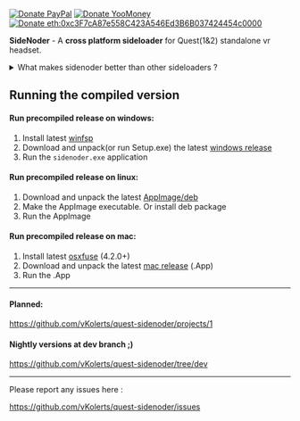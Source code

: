 [![Donate PayPal](https://img.shields.io/badge/Donate-PayPal-blue.svg)](https://paypal.me/1xyst)
[![Donate YooMoney](https://img.shields.io/badge/Donate-YooMoney-purple.svg)](https://yoomoney.ru/to/410011725792647)
[![Donate eth:0xc3F7cA87e558C423A546Ed3B6B037424454c0000](https://img.shields.io/badge/Donate-ETH-white.svg)](donate.md)
<!---[![Donate Other Crypto](https://img.shields.io/badge/Donate-Crypto-red.svg)](https://nowpayments.io/donation?api_key=MAKXTDS-MMK4BZQ-J5F0TBA-6QCGGFX)-->



**SideNoder** - A **cross platform sideloader** for Quest(1&2) standalone vr headset.

<details>
<summary>
What makes sidenoder better than other sideloaders ?
</summary>

---

- **Automatically scan** hmd and drive, to **find available updates**.
- Apps automatically **update without losing app/cache/save data**.
- Apps can update **across mismatching apk signatures**.
- Drive list is **sorted** by date and offers **search function**.
- Drive list offers **pictures and versionCodes**.
- Much much more.

---

</details>

## Running the compiled version

#### Run precompiled release on windows:
1. Install latest [winfsp](https://github.com/billziss-gh/winfsp/releases/latest)
2. Download and unpack(or run Setup.exe) the latest [windows release](https://github.com/vKolerts/quest-sidenoder/releases/latest)
3. Run the `sidenoder.exe` application

#### Run precompiled release on linux:
1. Download and unpack the latest [AppImage/deb](https://github.com/vKolerts/quest-sidenoder/releases/latest)
2. Make the AppImage executable. Or install deb package
3. Run the AppImage

#### Run precompiled release on mac:
1. Install latest [osxfuse](https://github.com/osxfuse/osxfuse/releases) (4.2.0+)
2. Download and unpack the latest [mac release](https://github.com/vKolerts/quest-sidenoder/releases/latest) (.App)
3. Run the .App


---

#### Planned:
https://github.com/vKolerts/quest-sidenoder/projects/1

#### Nightly versions at dev branch ;)
https://github.com/vKolerts/quest-sidenoder/tree/dev

---

Please report any issues here :

https://github.com/vKolerts/quest-sidenoder/issues

